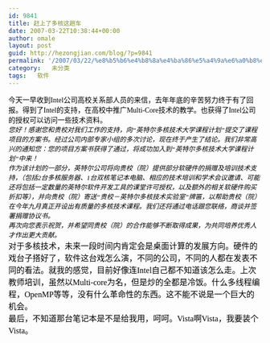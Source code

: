 ```yaml
---
id: 9841
title: 赶上了多核这趟车
date: 2007-03-22T10:38:44+00:00
author: omale
layout: post
guid: http://hezongjian.com/blog/?p=9841
permalink: '/2007/03/22/%e8%b5%b6%e4%b8%8a%e4%ba%86%e5%a4%9a%e6%a0%b8%e8%bf%99%e8%b6%9f%e8%bd%a6-2/'
category:   未分类  
tags:   软件
---
```

<meta content="MSHTML 6.00.6000.16414" name=GENERATOR>

<body leftMargin=3 topMargin=2>

<div>
  <div>
  </div>
  
  <div>
    <font face=宋体 color=black><span>今天一早收到Intel公司高校关系部人员的来信，去年年底的辛苦努力终于有了回报。得到了Intel的支持，在高校中推广Multi-Core技术的教学。也获得了Intel公司的授权可以访问一些技术资料。</span></font>
  </div>
  
  <div>
     
  </div>
  
  <div>
     
  </div>
  
  <div>
    <em><font face=宋体 color=black size=2><span>您好！感谢您和贵校对我们工作的支持，向</span></font><font face=Tahoma color=black size=2><span lang=EN-US>“</span></font><font face=宋体 color=black size=2><span>英特尔多核技术大学课程计划</span></font><font face=Tahoma color=black size=2><span lang=EN-US>”</span></font><font face=宋体 color=black size=2><span>提交了课程项目的方案书。经过公司内部专家小组的多次讨论<wbr>，现在终于产生了结论。我们非常高兴的通知您：您的项目方案书获得<wbr>了通过，将成功加入到</span></font><font face=Tahoma color=black size=2><span lang=EN-US>“</span></font><font face=宋体 color=black size=2><span>英特尔多核技术大学课程计划</span></font><font face=Tahoma color=black size=2><span lang=EN-US>”</span></font><font face=宋体 color=black size=2><span>中来！</span></font></em>
  </div>
  
  <div>
     
  </div>
  
  <div>
    <em><font face=宋体 color=black size=2><span>作为该计划的一部分，英特尔公司将向贵校（院）提供部分软硬件的捐<wbr>赠及培训技术支持，（包括</span></font><font face=Tahoma color=black size=2><span lang=EN-US>2</span></font><font face=宋体 color=black size=2><span>台多核服务器、</span></font><font face=Tahoma color=black size=2><span lang=EN-US>1</span></font><font face=宋体 color=black size=2><span>台双核笔记本电脑、相应的技术培训和学术会议邀请<wbr>、可能还将包括一定数量的英特尔软件开发工具的课堂许可授权<wbr>，以及额外的相关软硬件购买折扣等），并向贵校（院）寄送</span></font><font face=Tahoma color=black size=2><span lang=EN-US>“</span></font><font face=宋体 color=black size=2><span>贵校－英特尔多核技术实验室</span></font><font face=Tahoma color=black size=2><span lang=EN-US>”</span></font><font face=宋体 color=black size=2><span>牌匾，以帮助贵校（院）在今年九月真正开设出有质量的多核技术课程<wbr>。我们还将通过电话跟您联络，商谈并签署捐赠协议书。</span></font></em>
  </div>
  
  <div>
     
  </div>
  
  <div>
    <em><font face=宋体 color=black size=2><span>再次向您表示祝贺，并希望同贵校（院）的合作能够不断取得成果<wbr>，为共同培养优秀人才作出更大贡献。</span></font></em>
  </div>
  
  <div>
     
  </div>
  
  <div>
     
  </div>
  
  <div>
    <font face=宋体 color=black size=3><span lang=EN-US>对于多核技术，未来一段时间内肯定会是桌面计算的发展方向。硬件的戏台子搭好了，软件这台戏怎么演，不同的公司，不同的人都在发表不同的看法。就我的感觉，目前好像连Intel自己都不知道该怎么走。上次教师培训，虽然以Multi-core为名，但是炒的全都是冷饭。什么多线程编程，OpenMP等等，没有什么革命性的东西。这不能不说是一个巨大的机会。</span></font>
  </div>
  
  <div>
     
  </div>
  
  <div>
     
  </div>
  
  <div>
    <font face=宋体 color=black size=3><span lang=EN-US>最后，不知道那台笔记本是不是给我用，呵呵。Vista啊Vista，我要装个Vista。</span></font>
  </div>
  
  <div>
     
  </div>
  
  <div>
     
  </div>
</div>